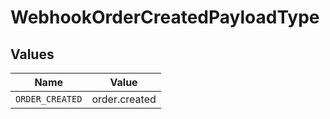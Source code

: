 # WebhookOrderCreatedPayloadType


## Values

| Name            | Value           |
| --------------- | --------------- |
| `ORDER_CREATED` | order.created   |